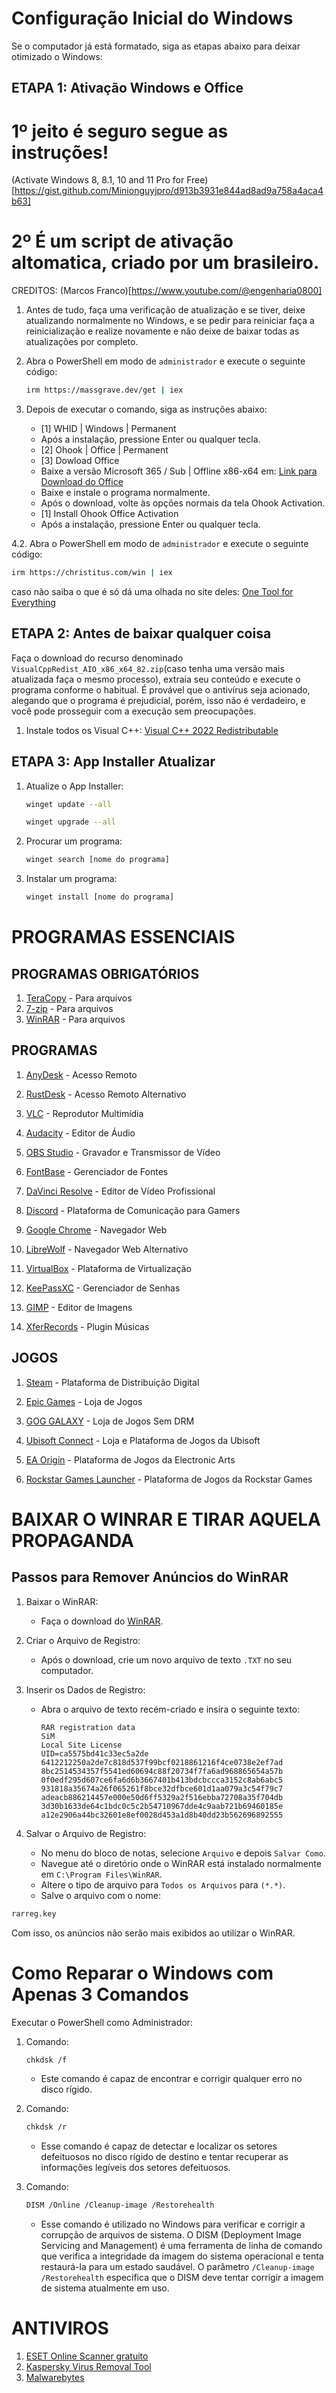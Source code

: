 # Configuração Inicial do Windows

Se o computador já está formatado, siga as etapas abaixo para deixar otimizado o Windows:

## ETAPA 1: Ativação Windows e Office
# 1º jeito é seguro segue as instruções!
(Activate Windows 8, 8.1, 10 and 11 Pro for Free)[https://gist.github.com/Minionguyjpro/d913b3931e844ad8ad9a758a4aca4b63]

# 2º É um script de ativação altomatica, criado por um brasileiro. 

CREDITOS: (Marcos Franco)[https://www.youtube.com/@engenharia0800]

1. Antes de tudo, faça uma verificação de atualização e se tiver, deixe atualizando normalmente no Windows, e se pedir para reiniciar faça a reinicialização e realize novamente e não deixe de baixar todas as atualizações por completo.

3. Abra o PowerShell em modo de `administrador` e execute o seguinte código:
   
    ```bash
    irm https://massgrave.dev/get | iex
    ```
4. Depois de executar o comando, siga as instruções abaixo:
   - [1] WHID | Windows | Permanent
   - Após a instalação, pressione Enter ou qualquer tecla.
   - [2] Ohook | Office | Permanent
   - [3] Dowload Office
   - Baixe a versão Microsoft 365 / Sub | Offline x86-x64 em: [Link para Download do Office](https://gravesoft.dev/download_windows_office/office_c2r_links/#portuguese-brazil-pt-br)
   - Baixe e instale o programa normalmente.
   - Após o download, volte às opções normais da tela Ohook Activation.
   - [1] Install Ohook Office Activation
   - Após a instalação, pressione Enter ou qualquer tecla.
   
4.2. Abra o PowerShell em modo de `administrador` e execute o seguinte código:
   ```bash
   irm https://christitus.com/win | iex
   ```
caso não saiba o que é só dá uma olhada no site deles: [One Tool for Everything](https://christitus.com/one-tool-for-everything/)

## ETAPA 2: Antes de baixar qualquer coisa

Faça o download do recurso denominado `VisualCppRedist_AIO_x86_x64_82.zip`(caso tenha uma versão mais atualizada faça o mesmo processo), extraia seu conteúdo e execute o programa conforme o habitual. É provável que o antivírus seja acionado, alegando que o programa é prejudicial, porém, isso não é verdadeiro, e você pode prosseguir com a execução sem preocupações.

1. Instale todos os Visual C++: [Visual C++ 2022 Redistributable](https://github.com/abbodi1406/vcredist/releases)

## ETAPA 3: App Installer Atualizar

1. Atualize o App Installer:

   ```bash
   winget update --all
   ```
   
   ```bash
   winget upgrade --all
   ```

2. Procurar um programa:

   ```bash
   winget search [nome do programa]
   ```

3. Instalar um programa:

   ```bash
   winget install [nome do programa]
   ```

# PROGRAMAS ESSENCIAIS

## PROGRAMAS OBRIGATÓRIOS
1. [TeraCopy](https://www.codesector.com/teracopy) - Para arquivos
2. [7-zip](https://www.7-zip.org/) - Para arquivos
3. [WinRAR](https://www.win-rar.com/) - Para arquivos

## PROGRAMAS
1. [AnyDesk](https://anydesk.com/pt) - Acesso Remoto

2. [RustDesk](https://rustdesk.com/) - Acesso Remoto Alternativo

3. [VLC](https://www.videolan.org/vlc/index.html) - Reprodutor Multimídia

4. [Audacity](https://www.audacityteam.org/) - Editor de Áudio

5. [OBS Studio](https://obsproject.com/) - Gravador e Transmissor de Vídeo

6. [FontBase](https://fontba.se/) - Gerenciador de Fontes

7. [DaVinci Resolve](https://www.blackmagicdesign.com/products/davinciresolve/) - Editor de Vídeo Profissional

8. [Discord](https://discord.com/) - Plataforma de Comunicação para Gamers

9. [Google Chrome](https://www.google.com/intl/pt-BR/chrome/) - Navegador Web

10. [LibreWolf](https://librewolf-community.gitlab.io/) - Navegador Web Alternativo

11. [VirtualBox](https://www.virtualbox.org/) - Plataforma de Virtualização

12. [KeePassXC](https://keepassxc.org/) - Gerenciador de Senhas

13. [GIMP](https://www.gimp.org/) - Editor de Imagens

14. [XferRecords](https://xferrecords.com/) - Plugin Músicas

## JOGOS

1. [Steam](https://store.steampowered.com/about/) - Plataforma de Distribuição Digital

2. [Epic Games](https://www.epicgames.com/store/en-US/) - Loja de Jogos

3. [GOG GALAXY](https://www.gog.com/galaxy) - Loja de Jogos Sem DRM

4. [Ubisoft Connect](https://www.ubisoft.com/pt-br/game/ubisoft-connect) - Loja e Plataforma de Jogos da Ubisoft

5. [EA Origin](https://www.origin.com/) - Plataforma de Jogos da Electronic Arts

6. [Rockstar Games Launcher](https://www.rockstargames.com/rockstargameslauncher) - Plataforma de Jogos da Rockstar Games

# BAIXAR O WINRAR E TIRAR AQUELA PROPAGANDA

## Passos para Remover Anúncios do WinRAR

1. Baixar o WinRAR:
   - Faça o download do [WinRAR](https://www.win-rar.com/).

2. Criar o Arquivo de Registro:
   - Após o download, crie um novo arquivo de texto `.TXT` no seu computador.

3. Inserir os Dados de Registro:
   - Abra o arquivo de texto recém-criado e insira o seguinte texto:

     ```text
     RAR registration data
     SiM
     Local Site License
     UID=ca5575bd41c33ec5a2de
     6412212250a2de7c818d537f99bcf0218861216f4ce0738e2ef7ad
     8bc2514534357f5541ed60694c88f20734f7fa6ad968865654a57b
     0f0edf295d607ce6fa6d6b3667401b413bdcbccca3152c8ab6abc5
     931818a35674a26f065261f8bce32dfbce601d1aa079a3c54f79c7
     adeacb886214457e000e50d6ff5329a2f516ebba72708a35f704db
     3d30b1633de64c1bdc0c5c2b54710967dde4c9aab721b69460185e
     a12e2906a44bc32601e8ef0028d453a1d8b40dd23b562696892555
     ```

4. Salvar o Arquivo de Registro:
   - No menu do bloco de notas, selecione `Arquivo` e depois `Salvar Como`.
   - Navegue até o diretório onde o WinRAR está instalado normalmente em `C:\Program Files\WinRAR`.
   - Altere o tipo de arquivo para `Todos os Arquivos` para `(*.*)`.
   - Salve o arquivo com o nome:

```bash
rarreg.key
```

Com isso, os anúncios não serão mais exibidos ao utilizar o WinRAR.

# Como Reparar o Windows com Apenas 3 Comandos

Executar o PowerShell como Administrador:

1. Comando:
   
   ```bash
   chkdsk /f
   ```
   - Este comando é capaz de encontrar e corrigir qualquer erro no disco rígido.

3. Comando:
   
   ```bash
   chkdsk /r
   ```
   - Esse comando é capaz de detectar e localizar os setores defeituosos no disco rígido de destino e tentar recuperar as informações legíveis dos setores defeituosos.

5. Comando:
   
   ```bash
   DISM /Online /Cleanup-image /Restorehealth
   ```
   - Esse comando é utilizado no Windows para verificar e corrigir a corrupção de arquivos de sistema. O DISM (Deployment Image Servicing and Management) é uma ferramenta de linha de comando que verifica a integridade da imagem do sistema operacional e tenta restaurá-la para um estado saudável. O parâmetro `/Cleanup-image /Restorehealth` especifica que o DISM deve tentar corrigir a imagem de sistema atualmente em uso.
  
# ANTIVIROS

1. [ESET Online Scanner gratuito](https://www.eset.com/)
2. [Kaspersky Virus Removal Tool](https://www.kaspersky.com/downloads/free-virus-removal-tool)
3. [Malwarebytes](https://br.malwarebytes.com)
